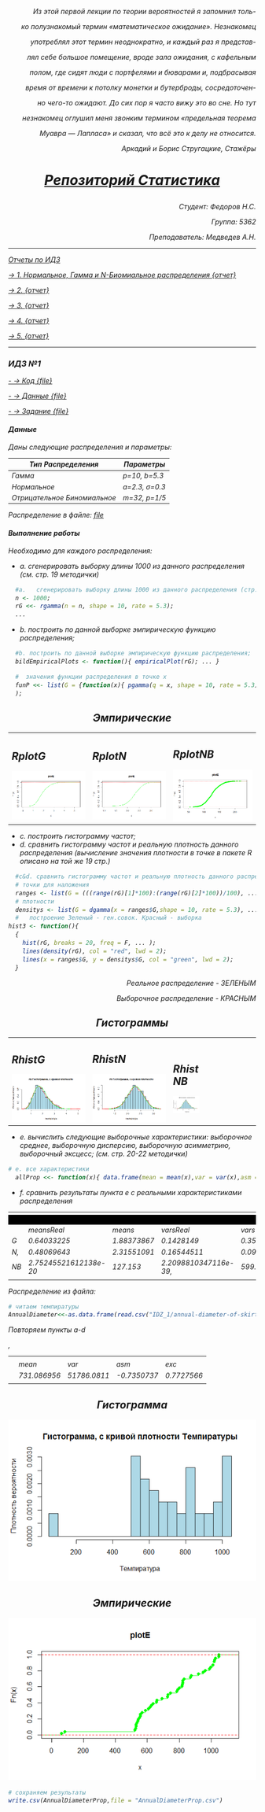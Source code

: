 <p align="right"><i>Из этой первой лекции по теории вероятностей я запомнил толь-</p>
<p align="right"><i>ко полузнакомый термин «математическое ожидание». Незнакомец</p>
<p align="right"><i>употреблял этот термин неоднократно, и каждый раз я представ-</p>
<p align="right"><i>лял себе большое помещение, вроде зала ожидания, с кафельным</p>
<p align="right"><i>полом, где сидят люди с портфелями и бюварами и, подбрасывая</p>
<p align="right"><i>время от времени к потолку монетки и бутерброды, сосредоточен-</p>
<p align="right"><i>но чего-то ожидают. До сих пор я часто вижу это во сне. Но тут</p>
<p align="right"><i>незнакомец оглушил меня звонким термином «предельная теорема</p>
<p align="right"><i>Муавра — Лапласа» и сказал, что всё это к делу не относится.</i></p>
<p align="right">Аркадий и Борис Стругацкие, Стажёры</p>

# <p align="center">[ Репозиторий Статистика ](https://github.com/NikitaIT/org.stepik.math.statistics/)</p>

<p align="right">Студент: Федоров Н.С.</p>

<p align="right">Группа: 5362</p>

<p align="right">Преподаватель: Медведев А.Н.</p>

---

[ Отчеты по ИДЗ ](https://github.com/NikitaIT/org.stepik.math.statistics/blob/master/IDZ_1/IDZ_1.md)
    
[-> 1. Нормальное, Гамма и N-Биомиальное распределения {отчет}](#Idz_1)
    
[-> 2. {отчет}](#Idz_2)
    
[-> 3. {отчет}](#Idz_3)
    
[-> 4. {отчет}](#Idz_4)
    
[-> 5. {отчет}](#Idz_5)

---

### <a name="Idz_1"></a>	ИДЗ №1

[- -> Код {file}](https://github.com/NikitaIT/org.stepik.math.statistics/blob/master/IDZ.R)

[- -> Данные {file}](https://github.com/NikitaIT/org.stepik.math.statistics/blob/master/IDZ_1/AnnualDiameterProp.csv)

[- -> Задание {file}](https://github.com/NikitaIT/org.stepik.math.statistics/blob/master/IDZ_1/%D0%97%D0%B0%D0%B4%D0%B0%D0%BD%D0%B8%D0%B5%20%D0%BE%D1%82%209.2.2017.docx)

#### Данные

Даны следующие распределения и параметры:

Тип Распределения			| Параметры
----------------------------|--------------
Гамма						| p=10, b=5.3
Нормальное					| a=2.3, σ=0.3
Отрицательное Биномиальное 	| m=32, p=1/5


Распределение в файле: [file](https://github.com/NikitaIT/org.stepik.math.statistics/blob/master/IDZ_1/AnnualDiameterProp.csv)

#### Выполнение работы

Необходимо для каждого распределения:

* a.	сгенерировать выборку длины 1000 из данного распределения (см. стр. 19 методички)

```R
  #a.	сгенерировать выборку длины 1000 из данного распределения (стр. 19)
  n <- 1000;
  rG <<- rgamma(n = n, shape = 10, rate = 5.3);
  ...
```

* b.	построить по данной выборке эмпирическую функцию распределения;

```R
  #b. построить по данной выборке эмпирическую функцию распределения; 
  bildEmpiricalPlots <- function(){ empiricalPlot(rG); ... }
```
```R
  #  значения функции распределения в точке x
  funP <<- list(G = {function(x){ pgamma(q = x, shape = 10, rate = 5.3);}}, ... }
  );
```

<h2 align="center">Эмпирические</h2>
<table>
<tr>
<td>
<h2>RplotG</h2>
<img src="https://github.com/NikitaIT/org.stepik.math.statistics/blob/master/IDZ_1/RplotG.png"></img>
<td>
<h2>RplotN</h2>
<img src="https://github.com/NikitaIT/org.stepik.math.statistics/blob/master/IDZ_1/RplotN.png"></img>
<td>
<h2>RplotNB</h2>
<img src="https://github.com/NikitaIT/org.stepik.math.statistics/blob/master/IDZ_1/RplotNB.png"></img>
</tr>
</table>

* c.	построить гистограмму частот;
* d.	сравнить гистограмму частот и реальную плотность данного распределения (вычисление значения плотности в точке в пакете R описано на той же 19 стр.)

```R
  #c&d.	сравнить гистограмму частот и реальную плотность данного распределения
  # точки для наложения
  ranges <- list(G = (((range(rG)[1]*100):(range(rG)[2]*100))/100), ... )
  # плотности
  densitys <- list(G = dgamma(x = ranges$G,shape = 10, rate = 5.3), ... )
  #   построение Зеленый - ген.совок. Красный - выборка
hist3 <- function(){
  {
    hist(rG, breaks = 20, freq = F, ... );
    lines(density(rG), col = "red", lwd = 2);
    lines(x = ranges$G, y = densitys$G, col = "green", lwd = 2);
  }
 ```

<p color="green" align="right">Реальное распределение - ЗЕЛЕНЫМ</p>
<p color="red" align="right">Выборочное распределение - КРАСНЫМ</p>

<h2 align="center">Гистограммы</h2>
<table>
<tr>
<td>
<h2>RhistG</h2>
<img src="https://github.com/NikitaIT/org.stepik.math.statistics/blob/master/IDZ_1/RhistG.png"></img>
<td>
<h2>RhistN</h2>
<img src="https://github.com/NikitaIT/org.stepik.math.statistics/blob/master/IDZ_1/RhistN.png"></img>
<td>
<div style="width: 33%">
<h2>RhistNB</h2>
<img src="https://github.com/NikitaIT/org.stepik.math.statistics/blob/master/IDZ_1/RhistNB.png"></img>
</tr>
</table>

* e.	вычислить следующие выборочные характеристики:  выборочное среднее, выборочную дисперсию, выборочную асимметрию, выборочный эксцесс; (см. стр. 20-22 методички)

```R
# e. все характеристики
  allProp <<- function(x){ data.frame(mean = mean(x),var = var(x),asm = asm(x),exc = exc(x))} 
```

* f.	сравнить результаты пункта e  с реальными характеристиками распределения 

<table>
<tr><td colspan="9" style="border-bottom: 20px solid black"></td></tr>
<tr><td><td>meansReal<td>means<td>varsReal<td>vars<td>asmsReal<td>asms<td>excsReal<td>excs</td></tr>
<tr><td>G<td>0.64033225<td>1.88373867<td>0.1428149<td>0.35542869<td>-0.5960285<td>0.4780694<td>-1.29477217<td>0.13338975</td></tr>
<tr><td>N,<td>0.48069643<td>2.31551091<td>0.16544511<td>0.09183933<td>0.0701878<td>-0.010092957<td>-1.72443444<td>-0.04848023</td></tr>
<tr><td>NB<td>2.75245521612138e-20<td>127.153<td>2.2098810347116e-39,<td>599.19078<td>2.085205315<td>0.29146007<td>2.534649651<td>0.0138651671</td></tr>
<tr><td colspan="9"></td></tr></table>

Распределение из файла:

```R
# читаем темпиратуры
AnnualDiameter<<-as.data.frame(read.csv("IDZ_1/annual-diameter-of-skirt-at-hem-.csv",col.names = c("AnnualDiameter")));
   ```
Повторяем пункты a-d

<table>
<tr><td colspan="5"></td></tr>
<tr><td></td><td>mean</td><td>var</td><td>asm</td>,<td>exc</td></tr>
<tr><td></td><td>731.086956</td><td>51786.0811</td><td>-0.7350737</td><td>0.7727566</td></tr>
<tr><td colspan="5"></td></tr></table>

<h2 align="center">Гистограмма</h2>
<img src="https://github.com/NikitaIT/org.stepik.math.statistics/blob/master/IDZ_1/hist.png"></img>
<h2 align="center">Эмпирические</h2>
<img src="https://github.com/NikitaIT/org.stepik.math.statistics/blob/master/IDZ_1/empiricalPlot.png"></img>
</div>

```R
# сохраняем результаты
write.csv(AnnualDiameterProp,file = "AnnualDiameterProp.csv")
   ```












